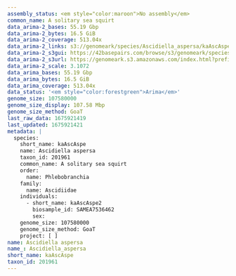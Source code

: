 ```yaml
---
assembly_status: <em style="color:maroon">No assembly</em>
common_name: A solitary sea squirt
data_arima-2_bases: 55.19 Gbp
data_arima-2_bytes: 16.5 GiB
data_arima-2_coverage: 513.04x
data_arima-2_links: s3://genomeark/species/Ascidiella_aspersa/kaAscAspe2/genomic_data/arima/<br>
data_arima-2_s3gui: https://42basepairs.com/browse/s3/genomeark/species/Ascidiella_aspersa/kaAscAspe2/genomic_data/arima/
data_arima-2_s3url: https://genomeark.s3.amazonaws.com/index.html?prefix=species/Ascidiella_aspersa/kaAscAspe2/genomic_data/arima/
data_arima-2_scale: 3.1072
data_arima_bases: 55.19 Gbp
data_arima_bytes: 16.5 GiB
data_arima_coverage: 513.04x
data_status: '<em style="color:forestgreen">Arima</em>'
genome_size: 107580000
genome_size_display: 107.58 Mbp
genome_size_method: GoaT
last_raw_data: 1675921419
last_updated: 1675921421
metadata: |
  species:
    short_name: kaAscAspe
    name: Ascidiella aspersa
    taxon_id: 201961
    common_name: A solitary sea squirt
    order:
      name: Phlebobranchia
    family:
      name: Ascidiidae
    individuals:
      - short_name: kaAscAspe2
        biosample_id: SAMEA7536462
        sex:
    genome_size: 107580000
    genome_size_method: GoaT
    project: [ ]
name: Ascidiella aspersa
name_: Ascidiella_aspersa
short_name: kaAscAspe
taxon_id: 201961
---
```

